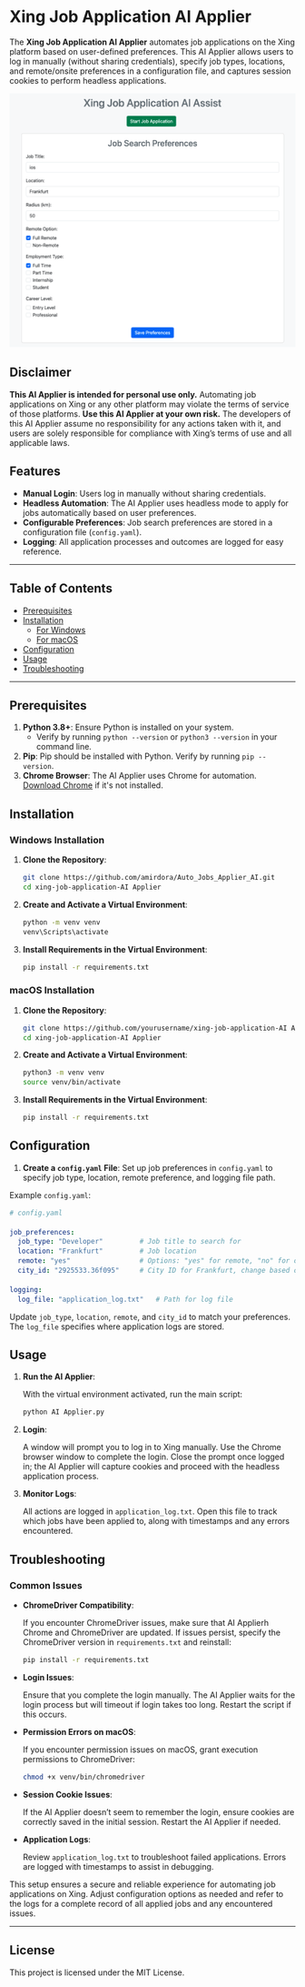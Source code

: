 
# Xing Job Application AI Applier

The **Xing Job Application AI Applier** automates job applications on the Xing platform based on user-defined preferences. This AI Applier allows users to log in manually (without sharing credentials), specify job types, locations, and remote/onsite preferences in a configuration file, and captures session cookies to perform headless applications.

![alt text](/Readme/screenshot.png)

## Disclaimer

**This AI Applier is intended for personal use only.** Automating job applications on Xing or any other platform may violate the terms of service of those platforms. **Use this AI Applier at your own risk.** The developers of this AI Applier assume no responsibility for any actions taken with it, and users are solely responsible for compliance with Xing’s terms of use and all applicable laws.


## Features

- **Manual Login**: Users log in manually without sharing credentials.
- **Headless Automation**: The AI Applier uses headless mode to apply for jobs automatically based on user preferences.
- **Configurable Preferences**: Job search preferences are stored in a configuration file (`config.yaml`).
- **Logging**: All application processes and outcomes are logged for easy reference.

---

## Table of Contents
- [Prerequisites](#prerequisites)
- [Installation](#installation)
  - [For Windows](#windows-installation)
  - [For macOS](#macos-installation)
- [Configuration](#configuration)
- [Usage](#usage)
- [Troubleshooting](#troubleshooting)

---

## Prerequisites

1. **Python 3.8+**: Ensure Python is installed on your system.
   - Verify by running `python --version` or `python3 --version` in your command line.
2. **Pip**: Pip should be installed with Python. Verify by running `pip --version`.
3. **Chrome Browser**: The AI Applier uses Chrome for automation. [Download Chrome](https://www.google.com/chrome/) if it's not installed.

## Installation

### Windows Installation

1. **Clone the Repository**: 
   ```bash
   git clone https://github.com/amirdora/Auto_Jobs_Applier_AI.git
   cd xing-job-application-AI Applier
   ```
2. **Create and Activate a Virtual Environment**:
   ```bash
   python -m venv venv
   venv\Scripts\activate
   ```
3. **Install Requirements in the Virtual Environment**:
   ```bash
   pip install -r requirements.txt
   ```

### macOS Installation

1. **Clone the Repository**:
   ```bash
   git clone https://github.com/yourusername/xing-job-application-AI Applier.git
   cd xing-job-application-AI Applier
   ```
2. **Create and Activate a Virtual Environment**:
   ```bash
   python3 -m venv venv
   source venv/bin/activate
   ```
3. **Install Requirements in the Virtual Environment**:
   ```bash
   pip install -r requirements.txt
   ```

## Configuration

1. **Create a `config.yaml` File**: Set up job preferences in `config.yaml` to specify job type, location, remote preference, and logging file path.

Example `config.yaml`:
   ```yaml
   # config.yaml

   job_preferences:
     job_type: "Developer"         # Job title to search for
     location: "Frankfurt"         # Job location
     remote: "yes"                 # Options: "yes" for remote, "no" for on-site
     city_id: "2925533.36f095"     # City ID for Frankfurt, change based on target location

   logging:
     log_file: "application_log.txt"   # Path for log file
   ```
   Update `job_type`, `location`, `remote`, and `city_id` to match your preferences. The `log_file` specifies where application logs are stored.

## Usage

1. **Run the AI Applier**:

   With the virtual environment activated, run the main script:
   ```bash
   python AI Applier.py
   ```

2. **Login**:

   A window will prompt you to log in to Xing manually. Use the Chrome browser window to complete the login.
   Close the prompt once logged in; the AI Applier will capture cookies and proceed with the headless application process.

3. **Monitor Logs**:

   All actions are logged in `application_log.txt`. Open this file to track which jobs have been applied to, along with timestamps and any errors encountered.

## Troubleshooting

### Common Issues

- **ChromeDriver Compatibility**:

  If you encounter ChromeDriver issues, make sure that AI Applierh Chrome and ChromeDriver are updated. If issues persist, specify the ChromeDriver version in `requirements.txt` and reinstall:
  ```bash
  pip install -r requirements.txt
  ```

- **Login Issues**:

  Ensure that you complete the login manually. The AI Applier waits for the login process but will timeout if login takes too long. Restart the script if this occurs.

- **Permission Errors on macOS**:

  If you encounter permission issues on macOS, grant execution permissions to ChromeDriver:
  ```bash
  chmod +x venv/bin/chromedriver
  ```

- **Session Cookie Issues**:

  If the AI Applier doesn’t seem to remember the login, ensure cookies are correctly saved in the initial session. Restart the AI Applier if needed.

- **Application Logs**:

  Review `application_log.txt` to troubleshoot failed applications. Errors are logged with timestamps to assist in debugging.

This setup ensures a secure and reliable experience for automating job applications on Xing. Adjust configuration options as needed and refer to the logs for a complete record of all applied jobs and any encountered issues.

---

## License

This project is licensed under the MIT License.
